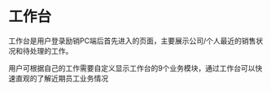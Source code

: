 # 工作台

工作台是用户登录励销PC端后首先进入的页面，主要展示公司/个人最近的销售状况和待处理的工作。

用户可根据自己的工作需要自定义显示工作台的9个业务模块，通过工作台可以快速直观的了解近期员工业务情况

